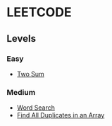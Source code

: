 # LEETCODE

## Levels

### Easy

- [Two Sum](./twoSum/ex.md)


### Medium
- [Word Search](./word-search/ex.md)
- [Find All Duplicates in an Array](./find-all-duplicates-in-an-array/ex.md)
